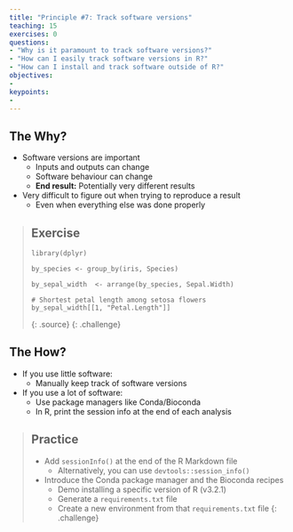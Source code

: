 ```yaml
---
title: "Principle #7: Track software versions"
teaching: 15
exercises: 0
questions:
- "Why is it paramount to track software versions?"
- "How can I easily track software versions in R?"
- "How can I install and track software outside of R?"
objectives:
-
keypoints:
-
---
```



## The Why?

* Software versions are important
    * Inputs and outputs can change
    * Software behaviour can change
    * **End result:** Potentially very different results
* Very difficult to figure out when trying to reproduce a result
    * Even when everything else was done properly


> ## Exercise
> 
> ~~~
> library(dplyr)
> 
> by_species <- group_by(iris, Species)
> 
> by_sepal_width  <- arrange(by_species, Sepal.Width)
> 
> # Shortest petal length among setosa flowers
> by_sepal_width[[1, "Petal.Length"]]
> ~~~
> {: .source}
{: .challenge}


## The How?

* If you use little software:
    * Manually keep track of software versions
* If you use a lot of software:
    * Use package managers like Conda/Bioconda
    * In R, print the session info at the end of each analysis


> ## Practice
> 
> * Add `sessionInfo()` at the end of the R Markdown file
>     * Alternatively, you can use `devtools::session_info()`
> * Introduce the Conda package manager and the Bioconda recipes
>     * Demo installing a specific version of R (v3.2.1)
>     * Generate a `requirements.txt` file
>     * Create a new environment from that `requirements.txt` file
{: .challenge}
